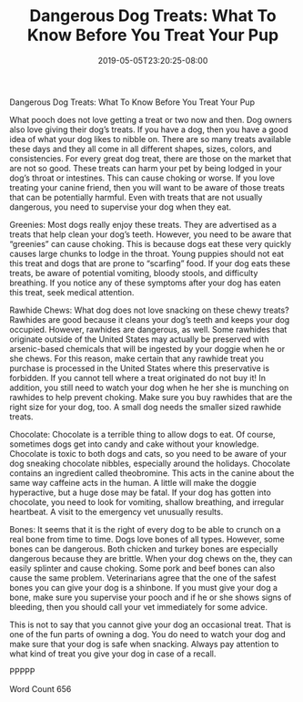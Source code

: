 ﻿---
title: "Dangerous Dog Treats: What To Know Before You Treat Your Pup"
date: 2019-05-05T23:20:25-08:00
description: "TXT Tips for Web Success"
featured_image: "/images/TXT.jpg"
tags: ["TXT"]
---

Dangerous Dog Treats: What To Know Before You Treat Your Pup

What pooch does not love getting a treat or two now and then. Dog owners also love giving their dog’s treats. If you have a dog, then you have a good idea of what your dog likes to nibble on. There are so many treats available these days and they all come in all different shapes, sizes, colors, and consistencies. For every great dog treat, there are those on the market that are not so good. These treats can harm your pet by being lodged in your dog’s throat or intestines. This can cause choking or worse. If you love treating your canine friend, then you will want to be aware of those treats that can be potentially harmful. Even with treats that are not usually dangerous, you need to supervise your dog when they eat.

Greenies: Most dogs really enjoy these treats. They are advertised as a treats that help clean your dog’s teeth. However, you need to be aware that “greenies” can cause choking. This is because dogs eat these very quickly causes large chunks to lodge in the throat. Young puppies should not eat this treat and dogs that are prone to “scarfing” food. If your dog eats these treats, be aware of potential vomiting, bloody stools, and difficulty breathing.  If you notice any of these symptoms after your dog has eaten this treat, seek medical attention.

Rawhide Chews: What dog does not love snacking on these chewy treats? Rawhides are good because it cleans your dog’s teeth and keeps your dog occupied. However, rawhides are dangerous, as well. Some rawhides that originate outside of the United States may actually be preserved with arsenic-based chemicals that will be ingested by your doggie when he or she chews.  For this reason, make certain that any rawhide treat you purchase is processed in the United States where this preservative is forbidden.  If you cannot tell where a treat originated do not buy it! In addition, you still need to watch your dog when he her she is munching on rawhides to help prevent choking. Make sure you buy rawhides that are the right size for your dog, too. A small dog needs the smaller sized rawhide treats.

Chocolate: Chocolate is a terrible thing to allow dogs to eat. Of course, sometimes dogs get into candy and cake without your knowledge. Chocolate is toxic to both dogs and cats, so you need to be aware of your dog sneaking chocolate nibbles, especially around the holidays. Chocolate contains an ingredient called theobromine. This acts in the canine about the same way caffeine acts in the human.  A little will make the doggie hyperactive, but a huge dose may be fatal. If your dog has gotten into chocolate, you need to look for vomiting, shallow breathing, and irregular heartbeat.  A visit to the emergency vet unusually results.

Bones: It seems that it is the right of every dog to be able to crunch on a real bone from time to time. Dogs love bones of all types. However, some bones can be dangerous. Both chicken and turkey bones are especially dangerous because they are brittle. When your dog chews on the, they can easily splinter and cause choking. Some pork and beef bones can also cause the same problem. Veterinarians agree that the one of the safest bones you can give your dog is a shinbone.  If you must give your dog a bone, make sure you supervise your pooch and if he or she shows signs of bleeding, then you should call your vet immediately for some advice.

This is not to say that you cannot give your dog an occasional treat. That is one of the fun parts of owning a dog. You do need to watch your dog and make sure that your dog is safe when snacking. Always pay attention to what kind of treat you give your dog in case of a recall. 

PPPPP

Word Count 656

